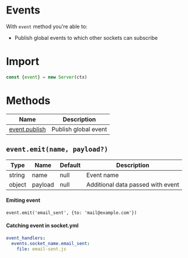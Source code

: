 # Events

With `event` method you're able to:

- Publish global events to which other sockets can subscribe

# Import

```js
const {event} = new Server(ctx)
```

# Methods

| Name                                    | Description          |
| --------------------------------------- | -------------------- |
| [event.publish](#eventemitname-payload) | Publish global event |


## `event.emit(name, payload?)`

| Type   | Name    | Default | Description                       |
| ------ | ------- | ------- | --------------------------------- |
| string | name    | null    | Event name                        |
| object | payload | null    | Additional data passed with event |

#### Emiting event

```
event.emit('email_sent', {to: 'mail@example.com'})
```

#### Catching event in socket.yml

```yaml
event_handlers:
  events.socket_name.email_sent:
    file: email-sent.js
```
